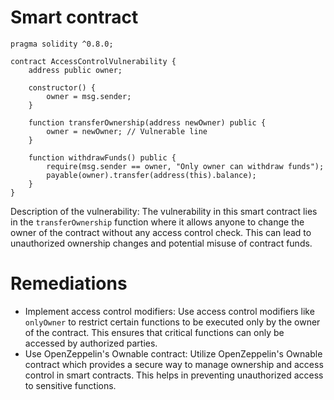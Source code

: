 # Smart contract

```solidity
pragma solidity ^0.8.0;

contract AccessControlVulnerability {
    address public owner;

    constructor() {
        owner = msg.sender;
    }

    function transferOwnership(address newOwner) public {
        owner = newOwner; // Vulnerable line
    }

    function withdrawFunds() public {
        require(msg.sender == owner, "Only owner can withdraw funds");
        payable(owner).transfer(address(this).balance);
    }
}
```

Description of the vulnerability: The vulnerability in this smart contract lies in the `transferOwnership` function where it allows anyone to change the owner of the contract without any access control check. This can lead to unauthorized ownership changes and potential misuse of contract funds.

# Remediations

- Implement access control modifiers: Use access control modifiers like `onlyOwner` to restrict certain functions to be executed only by the owner of the contract. This ensures that critical functions can only be accessed by authorized parties.
- Use OpenZeppelin's Ownable contract: Utilize OpenZeppelin's Ownable contract which provides a secure way to manage ownership and access control in smart contracts. This helps in preventing unauthorized access to sensitive functions.